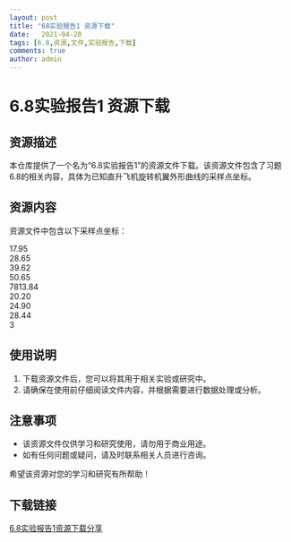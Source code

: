 ```yaml
---
layout: post
title: "68实验报告1 资源下载"
date:   2021-04-20
tags: [6.8,资源,文件,实验报告,下载]
comments: true
author: admin
---
```

# 6.8实验报告1 资源下载

## 资源描述

本仓库提供了一个名为“6.8实验报告1”的资源文件下载。该资源文件包含了习题6.8的相关内容，具体为已知直升飞机旋转机翼外形曲线的采样点坐标。

## 资源内容

资源文件中包含以下采样点坐标：

17.95  
28.65  
39.62  
50.65  
7813.84  
20.20  
24.90  
28.44  
3

## 使用说明

1. 下载资源文件后，您可以将其用于相关实验或研究中。
2. 请确保在使用前仔细阅读文件内容，并根据需要进行数据处理或分析。

## 注意事项

- 该资源文件仅供学习和研究使用，请勿用于商业用途。
- 如有任何问题或疑问，请及时联系相关人员进行咨询。

希望该资源对您的学习和研究有所帮助！

## 下载链接

[6.8实验报告1资源下载分享](https://pan.quark.cn/s/85ec4f346c0c)